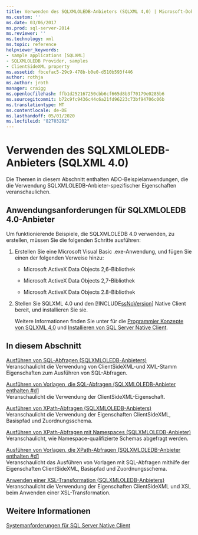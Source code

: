 ```yaml
---
title: Verwenden des SQLXMLOLEDB-Anbieters (SQLXML 4,0) | Microsoft-Dokumentation
ms.custom: ''
ms.date: 03/06/2017
ms.prod: sql-server-2014
ms.reviewer: ''
ms.technology: xml
ms.topic: reference
helpviewer_keywords:
- sample applications [SQLXML]
- SQLXMLOLEDB Provider, samples
- ClientSideXML property
ms.assetid: fbcefac5-29c9-478b-b0e0-d510b593f446
author: rothja
ms.author: jroth
manager: craigg
ms.openlocfilehash: ffb1d252167250cbb6cf665d8b3f70179e0285b6
ms.sourcegitcommit: b72c9fc9436c44c6a21fd96223c73bf94706c06b
ms.translationtype: MT
ms.contentlocale: de-DE
ms.lasthandoff: 05/01/2020
ms.locfileid: "82703202"
---
```

# <a name="using-the-sqlxmloledb-provider-sqlxml-40"></a>Verwenden des SQLXMLOLEDB-Anbieters (SQLXML 4.0)
  Die Themen in diesem Abschnitt enthalten ADO-Beispielanwendungen, die die Verwendung SQLXMLOLEDB-Anbieter-spezifischer Eigenschaften veranschaulichen.  
  
## <a name="application-requirements-for-sqlxmloledb-40-provider"></a>Anwendungsanforderungen für SQLXMLOLEDB 4.0-Anbieter  
 Um funktionierende Beispiele, die SQLXMLOLEDB 4.0 verwenden, zu erstellen, müssen Sie die folgenden Schritte ausführen:  
  
1.  Erstellen Sie eine Microsoft Visual Basic .exe-Anwendung, und fügen Sie einen der folgenden Verweise hinzu:  
  
    -   Microsoft ActiveX Data Objects 2,6-Bibliothek  
  
    -   Microsoft ActiveX Data Objects 2,7-Bibliothek  
  
    -   Microsoft ActiveX Data Objects 2.8-Bibliothek  
  
2.  Stellen Sie SQLXML 4.0 und den [!INCLUDE[ssNoVersion](../../../includes/ssnoversion-md.md)] Native Client bereit, und installieren Sie sie.  
  
     Weitere Informationen finden Sie unter für die [Programmier Konzepte von SQLXML 4,0](../../sqlxml/sqlxml-4-0-programming-concepts.md) und [Installieren von SQL Server Native Client](../../native-client/applications/installing-sql-server-native-client.md).  
  
## <a name="in-this-section"></a>In diesem Abschnitt  
 [Ausführen von SQL-Abfragen &#40;SQLXMLOLEDB-Anbieters&#41;](executing-sql-queries-sqlxmloledb-provider.md)  
 Veranschaulicht die Verwendung von ClientSideXML-und XML-Stamm Eigenschaften zum Ausführen von SQL-Abfragen.  
  
 [Ausführen von Vorlagen, die SQL-Abfragen &#40;SQLXMLOLEDB-Anbieter enthalten #d1](executing-templates-that-contain-sql-queries-sqlxmloledb-provider.md)  
 Veranschaulicht die Verwendung der ClientSideXML-Eigenschaft.  
  
 [Ausführen von XPath-Abfragen &#40;SQLXMLOLEDB-Anbieters&#41;](executing-xpath-queries-sqlxmloledb-provider.md)  
 Veranschaulicht die Verwendung der Eigenschaften ClientSideXML, Basispfad und Zuordnungsschema.  
  
 [Ausführen von XPath-Abfragen mit Namespaces &#40;SQLXMLOLEDB-Anbieter&#41;](executing-xpath-queries-with-namespaces-sqlxmloledb-provider.md)  
 Veranschaulicht, wie Namespace-qualifizierte Schemas abgefragt werden.  
  
 [Ausführen von Vorlagen, die XPath-Abfragen &#40;SQLXMLOLEDB-Anbieter enthalten #d1](executing-templates-that-contain-xpath-queries-sqlxmloledb-provider.md)  
 Veranschaulicht das Ausführen von Vorlagen mit SQL-Abfragen mithilfe der Eigenschaften ClientSideXML, Basispfad und Zuordnungsschema.  
  
 [Anwenden einer XSL-Transformation &#40;SQLXMLOLEDB-Anbieters&#41;](applying-an-xsl-transformation-sqlxmloledb-provider.md)  
 Veranschaulicht die Verwendung der Eigenschaften ClientSideXML und XSL beim Anwenden einer XSL-Transformation.  
  
## <a name="see-also"></a>Weitere Informationen  
 [Systemanforderungen für SQL Server Native Client](../../native-client/system-requirements-for-sql-server-native-client.md)  
  
  
